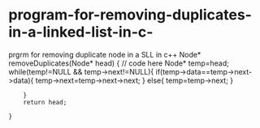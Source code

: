 # program-for-removing-duplicates-in-a-linked-list-in-c-
prgrm for removing duplicate node in a SLL in c++
Node* removeDuplicates(Node* head) {
        // code here
        Node* temp=head;
        while(temp!=NULL && temp->next!=NULL){
            if(temp->data==temp->next->data){
                temp->next=temp->next->next;
            }
            else{
                temp=temp->next; 
            }
            
        }
        return head;
        
    }
